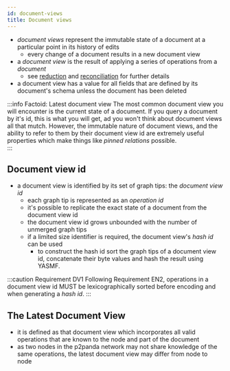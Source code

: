 ```yaml
---
id: document-views
title: Document views
---
```


- _document views_ represent the immutable state of a document at a particular point in its history of edits
  - every change of a document results in a new document view
- a _document view_ is the result of applying a series of operations from a _document_
  - see [reduction](/specification/data-types/documents#reduction) and [reconciliation](/specification/data-types/documents#reconciliation) for further details
- a document view has a value for all fields that are defined by its document's schema unless the document has been deleted

:::info Factoid: Latest document view
The most common document view you will encounter is the current state of a document. If you query a document by it's id, this is what you will get, ad you won't think about document views all that mutch. However, the immutable nature of document views, and the ability to refer to them by their document view id are extremely useful properties which make things like _pinned relations_ possible.  
:::

## Document view id

- a document view is identified by its set of graph tips: the _document view id_
  - each graph tip is represented as an _operation id_
  - it's possible to replicate the exact state of a document from the document view id
  - the document view id grows unbounded with the number of unmerged graph tips
  - if a limited size identifier is required, the document view's _hash id_ can be used
    - to construct the hash id sort the graph tips of a document view id, concatenate their byte values and hash the result using YASMF.

:::caution Requirement DV1
Following Requirement EN2, operations in a document view id MUST be lexicographically sorted before encoding and when generating a _hash id_.
:::

## The Latest Document View

- it is defined as that document view which incorporates all valid operations that are known to the node and part of the document
- as two nodes in the p2panda network may not share knowledge of the same operations, the latest document view may differ from node to node
